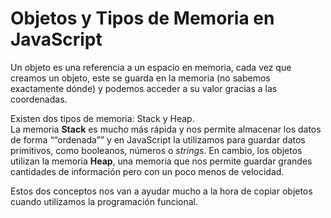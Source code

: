 # Objetos y Tipos de Memoria en JavaScript

Un objeto es una referencia a un espacio en memoria, cada vez que creamos un objeto, este se guarda en la memoria (no sabemos exactamente dónde) y podemos acceder a su valor gracias a las coordenadas.

Existen dos tipos de memoria: Stack y Heap.  
La memoria **Stack** es mucho más rápida y nos permite almacenar los datos de forma ““ordenada”” y en JavaScript la utilizamos para guardar datos primitivos, como booleanos, números o _strings_. En cambio, los objetos utilizan la memoria **Heap**, una memoria que nos permite guardar grandes cantidades de información pero con un poco menos de velocidad.

Estos dos conceptos nos van a ayudar mucho a la hora de copiar objetos cuando utilizamos la programación funcional.